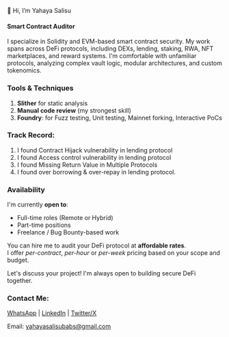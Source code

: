 👋 Hi, I’m Yahaya Salisu

#### Smart Contract Auditor

I specialize in Solidity and EVM-based smart contract security. My work spans across DeFi protocols, including DEXs, lending, staking, RWA, NFT marketplaces, and reward systems. I'm comfortable with unfamiliar protocols, analyzing complex vault logic, modular architectures, and custom tokenomics.


### Tools & Techniques
1. **Slither** for static analysis  
2. **Manual code review** (my strongest skill)  
3. **Foundry**: for Fuzz testing, Unit testing, Mainnet forking, Interactive PoCs


### Track Record:
1. I found Contract Hijack vulnerability in lending protocol
2. I found Access control vulnerability in lending protocol
3. I found Missing Return Value in Multiple Protocols
4. I found over borrowing & over-repay in lending protocol.


### Availability
I'm currently **open to**:
-  Full-time roles (Remote or Hybrid)
-  Part-time positions
-  Freelance / Bug Bounty-based work

You can hire me to audit your DeFi protocol at **affordable rates**.  
I offer *per-contract*, *per-hour* or *per-week* pricing based on your scope and budget.

Let's discuss your project! I'm always open to building secure DeFi together.



### Contact Me:
[WhatsApp](https://wa.me/qr/AOJIRGL4JCO7D1)
| [LinkedIn](https://www.linkedin.com/in/yahaya-salisu)
| [Twitter/X](https://x.com/Babs_Crypto1?t=Vc6SgVuVgS8FxbVUZZXHVw&s=09)

Email: yahayasalisubabs@gmail.com